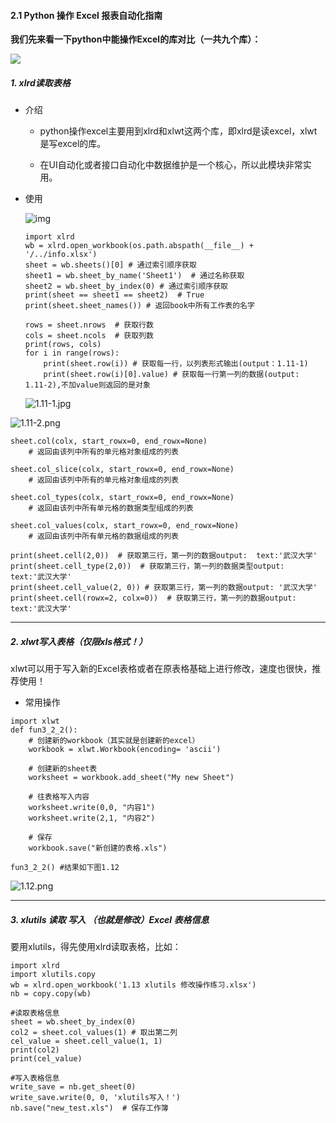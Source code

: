 #### 2.1 Python 操作 Excel 报表自动化指南

**我们先来看一下python中能操作Excel的库对比（一共九个库）：**

![](https://dosrui.oss-cn-guangzhou.aliyuncs.com/img/1.110.png)

##### 1. xlrd读取表格

- 介绍

  - python操作excel主要用到xlrd和xlwt这两个库，即xlrd是读excel，xlwt是写excel的库。

  - 在UI自动化或者接口自动化中数据维护是一个核心，所以此模块非常实用。

- 使用

  ![img](https://dosrui.oss-cn-guangzhou.aliyuncs.com/img/1.11.jpg)

  ```
  import xlrd
  wb = xlrd.open_workbook(os.path.abspath(__file__) + '/../info.xlsx')
  sheet = wb.sheets()[0] # 通过索引顺序获取
  sheet1 = wb.sheet_by_name('Sheet1')  # 通过名称获取
  sheet2 = wb.sheet_by_index(0) # 通过索引顺序获取
  print(sheet == sheet1 == sheet2)  # True
  print(sheet.sheet_names()) # 返回book中所有工作表的名字
  ```

  ```
  rows = sheet.nrows  # 获取行数
  cols = sheet.ncols  # 获取列数
  print(rows, cols)
  for i in range(rows):
      print(sheet.row(i)) # 获取每一行，以列表形式输出(output：1.11-1)
      print(sheet.row(i)[0].value) # 获取每一行第一列的数据(output: 1.11-2),不加value则返回的是对象
  ```

  ![1.11-1.jpg](https://dosrui.oss-cn-guangzhou.aliyuncs.com/img/1.11-1.jpg "1.11-1")

![1.11-2.png](https://dosrui.oss-cn-guangzhou.aliyuncs.com/img/1.11-2.png "1.11-2")

```
sheet.col(colx, start_rowx=0, end_rowx=None)
    # 返回由该列中所有的单元格对象组成的列表

sheet.col_slice(colx, start_rowx=0, end_rowx=None)
    # 返回由该列中所有的单元格对象组成的列表

sheet.col_types(colx, start_rowx=0, end_rowx=None)
    # 返回由该列中所有单元格的数据类型组成的列表

sheet.col_values(colx, start_rowx=0, end_rowx=None)
    # 返回由该列中所有单元格的数据组成的列表
    
print(sheet.cell(2,0))  # 获取第三行，第一列的数据output:  text:'武汉大学'
print(sheet.cell_type(2,0))  # 获取第三行，第一列的数据类型output:  text:'武汉大学'
print(sheet.cell_value(2, 0)) # 获取第三行，第一列的数据output: '武汉大学'
print(sheet.cell(rowx=2, colx=0))  # 获取第三行，第一列的数据output:  text:'武汉大学'
```

----



##### 2. xlwt写入表格（仅限xls格式！）

xlwt可以用于写入新的Excel表格或者在原表格基础上进行修改，速度也很快，推荐使用！

- 常用操作

```
import xlwt
def fun3_2_2():
    # 创建新的workbook（其实就是创建新的excel）
    workbook = xlwt.Workbook(encoding= 'ascii')

    # 创建新的sheet表
    worksheet = workbook.add_sheet("My new Sheet")

    # 往表格写入内容
    worksheet.write(0,0, "内容1")
    worksheet.write(2,1, "内容2")

    # 保存
    workbook.save("新创建的表格.xls")

fun3_2_2() #结果如下图1.12
```

![1.12.png](https://dosrui.oss-cn-guangzhou.aliyuncs.com/img/1.12.png "1.12")

----

##### 3. xlutils 读取 写入 （也就是修改）Excel 表格信息

要用xlutils，得先使用xlrd读取表格，比如：

```
import xlrd
import xlutils.copy
wb = xlrd.open_workbook('1.13 xlutils 修改操作练习.xlsx')
nb = copy.copy(wb)

#读取表格信息
sheet = wb.sheet_by_index(0)
col2 = sheet.col_values(1) # 取出第二列
cel_value = sheet.cell_value(1, 1)
print(col2)
print(cel_value)

#写入表格信息
write_save = nb.get_sheet(0)
write_save.write(0, 0, 'xlutils写入！')
nb.save("new_test.xls")  # 保存工作簿
```
